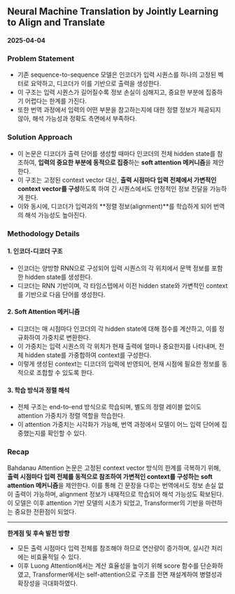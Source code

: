 ## Neural Machine Translation by Jointly Learning to Align and Translate  
#### 2025-04-04

### Problem Statement
- 기존 sequence-to-sequence 모델은 인코더가 입력 시퀀스를 하나의 고정된 벡터로 요약하고, 디코더가 이를 기반으로 출력을 생성한다.
- 이 구조는 입력 시퀀스가 길어질수록 정보 손실이 심해지고, 중요한 부분에 집중하기 어렵다는 한계를 가진다.
- 또한 번역 과정에서 입력의 어떤 부분을 참고하는지에 대한 정렬 정보가 제공되지 않아, 해석 가능성과 정확도 측면에서 부족하다.

### Solution Approach
- 이 논문은 디코더가 출력 단어를 생성할 때마다 인코더의 전체 hidden state를 참조하여, **입력의 중요한 부분에 동적으로 집중**하는 **soft attention 메커니즘**을 제안한다.
- 이 구조는 고정된 context vector 대신, **출력 시점마다 입력 전체에서 가변적인 context vector를 구성**하도록 하여 긴 시퀀스에서도 안정적인 정보 전달을 가능하게 한다.
- 이와 동시에, 디코더가 입력과의 **정렬 정보(alignment)**를 학습하게 되어 번역의 해석 가능성도 높아진다.

### Methodology Details

#### 1. 인코더-디코더 구조
- 인코더는 양방향 RNN으로 구성되어 입력 시퀀스의 각 위치에서 문맥 정보를 포함한 hidden state를 생성한다.
- 디코더는 RNN 기반이며, 각 타임스텝에서 이전 hidden state와 가변적인 context를 기반으로 다음 단어를 생성한다.

#### 2. Soft Attention 메커니즘
- 디코더는 매 시점마다 인코더의 각 hidden state에 대해 점수를 계산하고, 이를 정규화하여 가중치로 변환한다.
- 이 가중치는 입력 시퀀스의 각 위치가 현재 출력에 얼마나 중요한지를 나타내며, 전체 hidden state를 가중합하여 context를 구성한다.
- 이렇게 생성된 context는 디코더의 입력에 반영되어, 현재 시점에 필요한 정보를 동적으로 조합할 수 있도록 한다.

#### 3. 학습 방식과 정렬 해석
- 전체 구조는 end-to-end 방식으로 학습되며, 별도의 정렬 레이블 없이도 attention 가중치가 정렬 역할을 학습한다.
- 이 attention 가중치는 시각화가 가능해, 번역 과정에서 모델이 어느 입력 단어에 집중했는지를 확인할 수 있다.

### Recap
Bahdanau Attention 논문은 고정된 context vector 방식의 한계를 극복하기 위해, **출력 시점마다 입력 전체를 동적으로 참조하여 가변적인 context를 구성하는 soft attention 메커니즘**을 제안한다. 이를 통해 긴 문장을 다루는 번역에서도 정보 손실 없이 출력이 가능하며, alignment 정보가 내재적으로 학습되어 해석 가능성도 확보된다. 이 모델은 이후 attention 기반 모델의 시초가 되었고, Transformer의 기반을 마련하는 중요한 전환점이 되었다.

---

**한계점 및 후속 발전 방향**  
- 모든 출력 시점마다 입력 전체를 참조해야 하므로 연산량이 증가하며, 실시간 처리에는 비효율적일 수 있다.  
- 이후 Luong Attention에서는 계산 효율성을 높이기 위해 score 함수를 단순화하였고, Transformer에서는 self-attention으로 구조를 전면 재설계하여 병렬성과 확장성을 극대화하였다.
